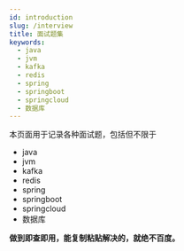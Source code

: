 ```yaml
---
id: introduction
slug: /interview
title: 面试题集
keywords:
  - java
  - jvm
  - kafka
  - redis
  - spring
  - springboot
  - springcloud
  - 数据库
---
```


本页面用于记录各种面试题，包括但不限于

- java
- jvm
- kafka
- redis
- spring
- springboot
- springcloud
- 数据库

**做到即查即用，能复制粘贴解决的，就绝不百度。**


